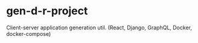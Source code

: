 # gen-d-r-project
Client-server application generation util. (React, Django, GraphQL, Docker, docker-compose)
